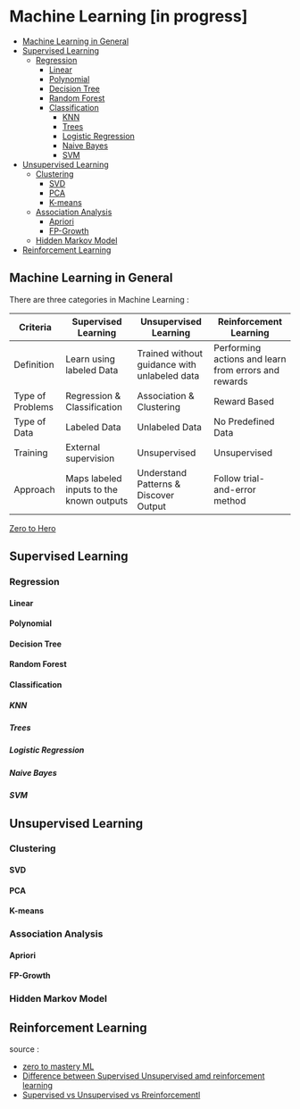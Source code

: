 # Machine Learning [in progress]


<!-- vim-markdown-toc GFM -->

* [Machine Learning in General](#machine-learning-in-general)
* [Supervised Learning](#supervised-learning)
  * [Regression](#regression)
    * [Linear](#linear)
    * [Polynomial](#polynomial)
    * [Decision Tree](#decision-tree)
    * [Random Forest](#random-forest)
    * [Classification](#classification)
      * [KNN](#knn)
      * [Trees](#trees)
      * [Logistic Regression](#logistic-regression)
      * [Naive Bayes](#naive-bayes)
      * [SVM](#svm)
* [Unsupervised Learning](#unsupervised-learning)
  * [Clustering](#clustering)
    * [SVD](#svd)
    * [PCA](#pca)
    * [K-means](#k-means)
  * [Association Analysis](#association-analysis)
    * [Apriori](#apriori)
    * [FP-Growth](#fp-growth)
  * [Hidden Markov Model](#hidden-markov-model)
* [Reinforcement Learning](#reinforcement-learning)

<!-- vim-markdown-toc -->

## Machine Learning in General

There are three categories in Machine Learning :


| Criteria         | Supervised Learning                      | Unsupervised Learning                        | Reinforcement Learning                                |
| ---------------- | ---------------------------------------- | -------------------------------------------- | ----------------------------------------------------- |
| Definition       | Learn using labeled Data                 | Trained without guidance with unlabeled data | Performing actions and learn from errors and rewards  |
| Type of Problems | Regression & Classification              | Association & Clustering                     | Reward Based                                          |
| Type of Data     | Labeled Data                             | Unlabeled Data                               | No Predefined Data                                    |
| Training         | External supervision                     | Unsupervised                                 | Unsupervised                                          |
| Approach         | Maps labeled inputs to the known outputs | Understand Patterns & Discover Output        | Follow trial-and-error method                         |



[Zero to Hero](Zero-to-Hero/README.Rmd)




## Supervised Learning

### Regression
#### Linear
#### Polynomial

#### Decision Tree

#### Random Forest

#### Classification
##### KNN
##### Trees
##### Logistic Regression
##### Naive Bayes
##### SVM

## Unsupervised Learning

### Clustering
#### SVD
#### PCA
#### K-means

### Association Analysis
#### Apriori
#### FP-Growth

### Hidden Markov Model

## Reinforcement Learning







source :

- [zero to mastery ML]( https://github.com/mrdbourke/zero-to-mastery-ml )
- [Difference between Supervised Unsupervised amd reinforcement learning](https://intellipaat.com/blog/wp-content/uploads/2019/12/Difference-between-Supervised-Unsupervised-amd-reinforcement-learning-768x259.jpg)
- [Supervised vs Unsupervised vs Rreinforcementl](https://medium.com/@yunusmuhammad007/2-supervised-vs-unsupervised-vs-reinforcement-ml-dd880c03c1bc)
